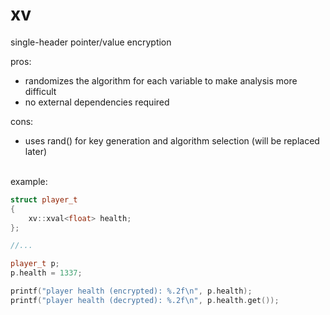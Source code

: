 # xv
single-header pointer/value encryption

pros:
- randomizes the algorithm for each variable to make analysis more difficult
- no external dependencies required

cons:
- uses rand() for key generation and algorithm selection (will be replaced later)
</br>
example:

```cpp
struct player_t
{
    xv::xval<float> health;
};

//...

player_t p;
p.health = 1337;

printf("player health (encrypted): %.2f\n", p.health);
printf("player health (decrypted): %.2f\n", p.health.get());
```
